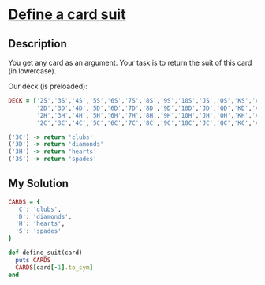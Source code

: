 # [Define a card suit](https://www.codewars.com/kata/5a360620f28b82a711000047)

## Description
You get any card as an argument. Your task is to return the suit of this card (in lowercase).

Our deck (is preloaded):

```ruby
DECK = ['2S','3S','4S','5S','6S','7S','8S','9S','10S','JS','QS','KS','AS',
        '2D','3D','4D','5D','6D','7D','8D','9D','10D','JD','QD','KD','AD',
        '2H','3H','4H','5H','6H','7H','8H','9H','10H','JH','QH','KH','AH',
        '2C','3C','4C','5C','6C','7C','8C','9C','10C','JC','QC','KC','AC']
```

```ruby
('3C') -> return 'clubs'
('3D') -> return 'diamonds'
('3H') -> return 'hearts'
('3S') -> return 'spades'
```

## My Solution
```ruby
CARDS = {
  'C': 'clubs',
  'D': 'diamonds',
  'H': 'hearts',
  'S': 'spades'
}

def define_suit(card)
  puts CARDS
  CARDS[card[-1].to_sym]
end
```

